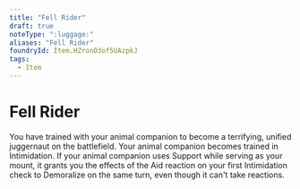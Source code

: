 ```yaml
---
title: "Fell Rider"
draft: true
noteType: ":luggage:"
aliases: "Fell Rider"
foundryId: Item.HZronO3of5UAzpkJ
tags:
  - Item
---
```


# Fell Rider

You have trained with your animal companion to become a terrifying, unified juggernaut on the battlefield. Your animal companion becomes trained in Intimidation. If your animal companion uses Support while serving as your mount, it grants you the effects of the Aid reaction on your first Intimidation check to Demoralize on the same turn, even though it can't take reactions.
